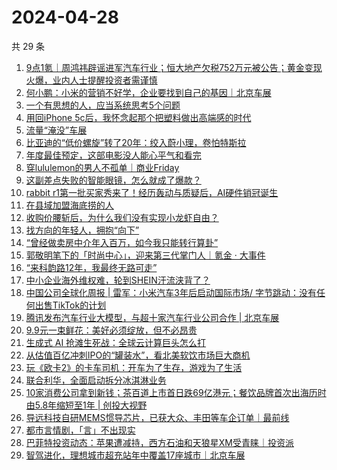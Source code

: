 # 2024-04-28

共 29 条

<!-- BEGIN 36KR -->
<!-- 最后更新时间 2024-04-28 02:01:17 +0800 -->
1. [9点1氪｜周鸿祎辟谣进军汽车行业；恒大地产欠税752万元被公告；黄金变现火爆，业内人士提醒投资者需谨慎](https://36kr.com/p/2750412589169415)
1. [何小鹏：小米的营销不好学，企业要找到自己的基因｜北京车展](https://36kr.com/p/2749915470511104)
1. [一个有思想的人，应当系统思考5个问题](https://36kr.com/p/2750955688279046)
1. [用回iPhone 5c后，我怀念起那个把塑料做出高端感的时代](https://36kr.com/p/2750371058635395)
1. [流量“淹没”车展](https://36kr.com/p/2750395685731334)
1. [比亚迪的“低价螺旋”转了20年：绞入蔚小理，卷怕特斯拉](https://36kr.com/p/2744060018551048)
1. [年度最佳预定，这部电影没人能心平气和看完](https://36kr.com/p/2751004900293632)
1. [穿lululemon的男人不孤单｜商业Friday](https://36kr.com/p/2750278899153667)
1. [这副差点失败的智能眼镜，怎么就成了爆款？](https://36kr.com/p/2751175552203781)
1. [rabbit r1第一批买家秀来了！经历轰动与质疑后，AI硬件销冠诞生](https://36kr.com/p/2751191647025928)
1. [在县域加盟海底捞的人](https://36kr.com/p/2750458147912457)
1. [收购价腰斩后，为什么我们没有实现小龙虾自由？](https://36kr.com/p/2750915206740745)
1. [找方向的年轻人，拥抱“向下”](https://36kr.com/p/2745477541723137)
1. [“曾经做卖房中介年入百万，如今我只能转行算卦”](https://36kr.com/p/2748262556711682)
1. [郭敬明笔下的「时尚中心」，迎来第三代掌门人｜氪金 · 大事件](https://36kr.com/p/2751100098919176)
1. [“来科韵路12年，我最终无路可走”](https://36kr.com/p/2748893341416450)
1. [中小企业海外维权难，轮到SHEIN汗流浃背了？](https://36kr.com/p/2750886555617032)
1. [中国公司全球化周报 | 雷军：小米汽车3年后启动国际市场/ 字节跳动：没有任何出售TikTok的计划](https://36kr.com/p/2750336959888130)
1. [腾讯发布汽车行业大模型，与超十家汽车行业公司合作 | 北京车展](https://36kr.com/p/2751526340131592)
1. [9.9元一束鲜花：美好必须绽放，但不必昂贵](https://36kr.com/p/2745481667116037)
1. [生成式 AI 抢滩生死战：全球云计算巨头怎么打](https://36kr.com/p/2748986041646081)
1. [从估值百亿冲刺IPO的“罐装水”，看北美软饮市场巨大商机](https://36kr.com/p/2750460523019009)
1. [玩《欧卡2》的卡车司机：开车为了生存，游戏为了生活](https://36kr.com/p/2750247979858689)
1. [联合利华，全面启动拆分冰淇淋业务](https://36kr.com/p/2750445744978696)
1. [10家消费公司拿到新钱；茶百道上市首日跌69亿港元；餐饮品牌首次出海历时由5.8年缩短至1年 | 创投大视野](https://36kr.com/p/2744032060107014)
1. [导远科技自研MEMS惯导芯片，已获大众、丰田等车企订单｜最前线](https://36kr.com/p/2750309542837254)
1. [都市言情剧，「言」不出现实](https://36kr.com/p/2750453627452420)
1. [巴菲特投资动态：苹果遭减持，西方石油和天狼星XM受青睐｜投资派](https://36kr.com/p/2749997643889415)
1. [智驾进化，理想城市超充站年中覆盖17座城市｜北京车展](https://36kr.com/p/2750473792207879)
<!-- END 36KR -->